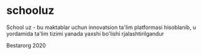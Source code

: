 # schooluz

School uz - bu maktablar uchun innovatsion ta'lim platformasi hisoblanib, u yordamida ta'lim tizimi yanada yaxshi bo'lishi rjalashtirilgandur


Bestarorg 2020

